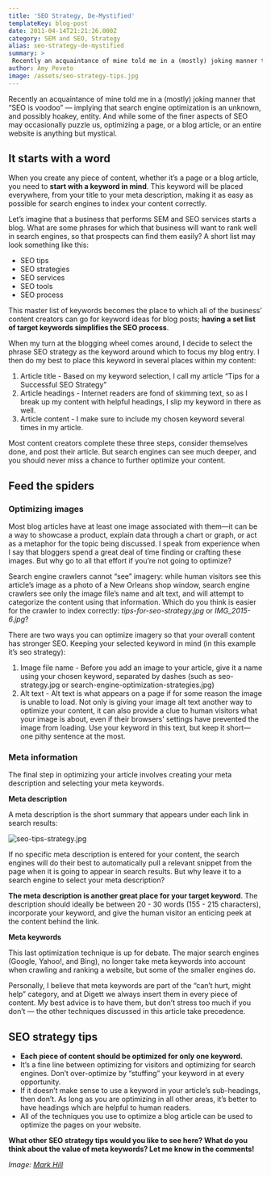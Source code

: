 ```yaml
---
title: 'SEO Strategy, De-Mystified'
templateKey: blog-post
date: 2011-04-14T21:21:26.000Z
category: SEM and SEO, Strategy
alias: seo-strategy-de-mystified
summary: > 
 Recently an acquaintance of mine told me in a (mostly) joking manner that "SEO is voodoo" — implying that search engine optimization is an unknown, and possibly hoakey, entity. And while some of the finer aspects of SEO may occasionally puzzle us, optimizing a page, or a blog article, or an entire website is anything but mystical.
author: Amy Peveto
image: /assets/seo-strategy-tips.jpg
---
```


Recently an acquaintance of mine told me in a (mostly) joking manner that “SEO is voodoo” — implying that search engine optimization is an unknown, and possibly hoakey, entity. And while some of the finer aspects of SEO may occasionally puzzle us, optimizing a page, or a blog article, or an entire website is anything but mystical.

It starts with a word
---------------------

When you create any piece of content, whether it’s a page or a blog article, you need to **start with a keyword in mind**. This keyword will be placed everywhere, from your title to your meta description, making it as easy as possible for search engines to index your content correctly.

Let’s imagine that a business that performs SEM and SEO services starts a blog. What are some phrases for which that business will want to rank well in search engines, so that prospects can find them easily? A short list may look something like this:

*   SEO tips
*   SEO strategies
*   SEO services
*   SEO tools
*   SEO process

This master list of keywords becomes the place to which all of the business’ content creators can go for keyword ideas for blog posts; **having a set list of target keywords simplifies the SEO process**.

When my turn at the blogging wheel comes around, I decide to select the phrase SEO strategy as the keyword around which to focus my blog entry. I then do my best to place this keyword in several places within my content:

1.  Article title - Based on my keyword selection, I call my article “Tips for a Successful SEO Strategy”
2.  Article headings - Internet readers are fond of skimming text, so as I break up my content with helpful headings, I slip my keyword in there as well.
3.  Article content - I make sure to include my chosen keyword several times in my article.

Most content creators complete these three steps, consider themselves done, and post their article. But search engines can see much deeper, and you should never miss a chance to further optimize your content.

Feed the spiders
----------------

### Optimizing images

Most blog articles have at least one image associated with them—it can be a way to showcase a product, explain data through a chart or graph, or act as a metaphor for the topic being discussed. I speak from experience when I say that bloggers spend a great deal of time finding or crafting these images. But why go to all that effort if you’re not going to optimize?

Search engine crawlers cannot “see” imagery: while human visitors see this article’s image as a photo of a New Orleans shop window, search engine crawlers see only the image file’s name and alt text, and will attempt to categorize the content using that information. Which do you think is easier for the crawler to index correctly: _tips-for-seo-strategy.jpg_ or _IMG\_2015-6.jpg_?

There are two ways you can optimize imagery so that your overall content has stronger SEO. Keeping your selected keyword in mind (in this example it’s seo strategy):

1.  Image file name - Before you add an image to your article, give it a name using your chosen keyword, separated by dashes (such as seo-strategy.jpg or search-engine-optimization-strategies.jpg)
2.  Alt text - Alt text is what appears on a page if for some reason the image is unable to load. Not only is giving your image alt text another way to optimize your content, it can also provide a clue to human visitors what your image is about, even if their browsers’ settings have prevented the image from loading. Use your keyword in this text, but keep it short—one pithy sentence at the most.
    

### Meta information

The final step in optimizing your article involves creating your meta description and selecting your meta keywords.

**Meta description**

A meta description is the short summary that appears under each link in search results:

![seo-tips-strategy.jpg](/sites/default/files/seo-tips-strategy.jpg)

If no specific meta description is entered for your content, the search engines will do their best to automatically pull a relevant snippet from the page when it is going to appear in search results. But why leave it to a search engine to select your meta description?

**The meta description is another great place for your target keyword**. The description should ideally be between 20 - 30 words (155 - 215 characters), incorporate your keyword, and give the human visitor an enticing peek at the content behind the link.

**Meta keywords**

This last optimization technique is up for debate. The major search engines (Google, Yahoo!, and Bing), no longer take meta keywords into account when crawling and ranking a website, but some of the smaller engines do.

Personally, I believe that meta keywords are part of the “can’t hurt, might help” category, and at Digett we always insert them in every piece of content. My best advice is to have them, but don’t stress too much if you don’t — the other techniques discussed in this article take precedence.

SEO strategy tips
-----------------

*   **Each piece of content should be optimized for only one keyword.**
*   It’s a fine line between optimizing for visitors and optimizing for search engines. Don’t over-optimize by “stuffing” your keyword in at every opportunity.
*   If it doesn’t make sense to use a keyword in your article’s sub-headings, then don’t. As long as you are optimizing in all other areas, it’s better to have headings which are helpful to human readers.
*   All of the techniques you use to optimize a blog article can be used to optimize the pages on your website.

**What other SEO strategy tips would you like to see here? What do you think about the value of meta keywords? Let me know in the comments!**

_Image: [Mark Hill](http://www.a5local.com)_